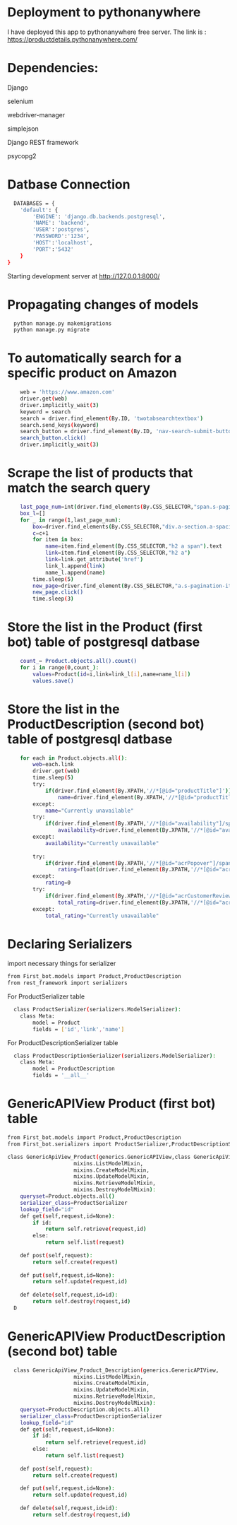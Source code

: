 
# Deployment to pythonanywhere
I have deployed this app to pythonanywhere free server. The link is : https://productdetails.pythonanywhere.com/
# Dependencies:

Django 

selenium

webdriver-manager

simplejson

Django REST framework

psycopg2

# Datbase Connection


```bash
  DATABASES = {
    'default': {
        'ENGINE': 'django.db.backends.postgresql',
        'NAME': 'backend',
        'USER':'postgres',
        'PASSWORD':'1234',
        'HOST':'localhost',
        'PORT':'5432'
    }
}
```
Starting development server at http://127.0.0.1:8000/


# Propagating changes of models

```bash
  python manage.py makemigrations
  python manage.py migrate 
```

# To automatically search for a specific product on Amazon

```bash
    web = 'https://www.amazon.com'
    driver.get(web)
    driver.implicitly_wait(3)
    keyword = search
    search = driver.find_element(By.ID, 'twotabsearchtextbox')
    search.send_keys(keyword)
    search_button = driver.find_element(By.ID, 'nav-search-submit-button')
    search_button.click()
    driver.implicitly_wait(3)
```

# Scrape the list of products that match the search query

```bash
    last_page_num=int(driver.find_elements(By.CSS_SELECTOR,"span.s-pagination-item.s-pagination-disabled")[1].text)
    box_l=[]
    for _ in range(1,last_page_num):
        box=driver.find_elements(By.CSS_SELECTOR,"div.a-section.a-spacing-none.puis-padding-right-small.s-title-instructions-style")
        c=c+1
        for item in box:
            name=item.find_element(By.CSS_SELECTOR,"h2 a span").text
            link=item.find_element(By.CSS_SELECTOR,"h2 a")
            link=link.get_attribute('href')
            link_l.append(link)
            name_l.append(name)
        time.sleep(5)
        new_page=driver.find_element(By.CSS_SELECTOR,"a.s-pagination-item.s-pagination-next.s-pagination-button.s-pagination-separator")
        new_page.click()
        time.sleep(3)
```

# Store the list in the Product (first bot) table of  postgresql datbase

```bash
    count_= Product.objects.all().count()
    for i in range(0,count_):
        values=Product(id=i,link=link_l[i],name=name_l[i])
        values.save()
```

# Store the list in the ProductDescription (second bot) table of postgresql datbase

```bash
    for each in Product.objects.all():
        web=each.link
        driver.get(web)
        time.sleep(5)
        try:
            if(driver.find_element(By.XPATH,'//*[@id="productTitle"]')):
                name=driver.find_element(By.XPATH,'//*[@id="productTitle"]').text
        except:
            name="Currently unavailable"
        try:
            if(driver.find_element(By.XPATH,'//*[@id="availability"]/span')):
                availability=driver.find_element(By.XPATH,'//*[@id="availability"]/span').text
        except:
            availability="Currently unavailable"
        
        try:
            if(driver.find_element(By.XPATH,'//*[@id="acrPopover"]/span[1]/a/span')):
                rating=float(driver.find_element(By.XPATH,'//*[@id="acrPopover"]/span[1]/a/span').text)
        except:
            rating=0
        try:
            if(driver.find_element(By.XPATH,'//*[@id="acrCustomerReviewText"]')):
                total_rating=driver.find_element(By.XPATH,'//*[@id="acrCustomerReviewText"]').text
        except:
            total_rating="Currently unavailable"
```



# Declaring Serializers
import necessary things for serializer
```bash
from First_bot.models import Product,ProductDescription
from rest_framework import serializers
```
For ProductSerializer table
```bash
  class ProductSerializer(serializers.ModelSerializer):
    class Meta:
        model = Product
        fields = ['id','link','name']
```
For ProductDescriptionSerializer table
```bash
  class ProductDescriptionSerializer(serializers.ModelSerializer):
    class Meta:
        model = ProductDescription
        fields = '__all__'
```

# GenericAPIView Product (first bot) table
```bash
from First_bot.models import Product,ProductDescription
from First_bot.serializers import ProductSerializer,ProductDescriptionSerializer

class GenericApiView_Product(generics.GenericAPIView,class GenericApiView_Product(generics.GenericAPIView, 
                     mixins.ListModelMixin,
                     mixins.CreateModelMixin,
                     mixins.UpdateModelMixin,
                     mixins.RetrieveModelMixin,
                     mixins.DestroyModelMixin):
    queryset=Product.objects.all()
    serializer_class=ProductSerializer
    lookup_field="id"
    def get(self,request,id=None):
        if id:
            return self.retrieve(request,id)
        else:
            return self.list(request)
        
    def post(self,request):
        return self.create(request)
    
    def put(self,request,id=None):
        return self.update(request,id)
    
    def delete(self,request,id=id):
        return self.destroy(request,id)
  D
```

# GenericAPIView ProductDescription (second bot) table
```bash
  class GenericApiView_Product_Description(generics.GenericAPIView, 
                     mixins.ListModelMixin,
                     mixins.CreateModelMixin,
                     mixins.UpdateModelMixin,
                     mixins.RetrieveModelMixin,
                     mixins.DestroyModelMixin):
    queryset=ProductDescription.objects.all()
    serializer_class=ProductDescriptionSerializer
    lookup_field="id"
    def get(self,request,id=None):
        if id:
            return self.retrieve(request,id)
        else:
            return self.list(request)
        
    def post(self,request):
        return self.create(request)
    
    def put(self,request,id=None):
        return self.update(request,id)
    
    def delete(self,request,id=id):
        return self.destroy(request,id)
```
